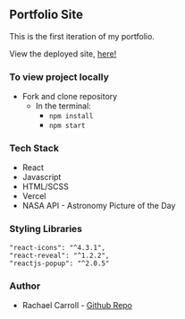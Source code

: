 ## Portfolio Site

This is the first iteration of my portfolio. 

View the deployed site, [here!](https://www.rcarroll.co/)

### To view project locally   
   * Fork and clone repository
     * In the terminal:
        * `npm install` 
        * `npm start`

### Tech Stack
* React 
* Javascript 
* HTML/SCSS 
* Vercel 
* NASA API - Astronomy Picture of the Day

### Styling Libraries 

    "react-icons": "^4.3.1",
    "react-reveal": "^1.2.2",
    "reactjs-popup": "^2.0.5"


### Author

* Rachael Carroll - [Github Repo](https://github.com/rachaelcarroll)

